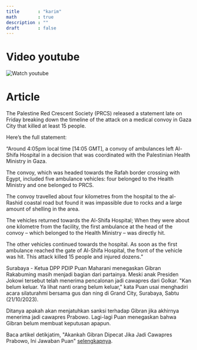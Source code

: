 ```yaml
---
title       : "karim"
math        : true
description : ""
draft       : false
---
```


# Video youtube
![Watch youtube]( https://www.youtube.com/watch?v=CgRHuvKD8zg )


# Article

The Palestine Red Crescent Society (PRCS) released a statement late on Friday breaking down the timeline of the attack on a medical convoy in Gaza City that killed at least 15 people.

Here’s the full statement:

“Around 4:05pm local time [14:05 GMT], a convoy of ambulances left Al-Shifa Hospital in a decision that was coordinated with the Palestinian Health Ministry in Gaza.

The convoy, which was headed towards the Rafah border crossing with Egypt, included five ambulance vehicles: four belonged to the Health Ministry and one belonged to PRCS.

The convoy travelled about four kilometres from the hospital to the al-Rashid coastal road but found it was impassible due to rocks and a large amount of shelling in the area.

The vehicles returned towards the Al-Shifa Hospital; When they were about one kilometre from the facility, the first ambulance at the head of the convoy – which belonged to the Health Ministry – was directly hit.

The other vehicles continued towards the hospital. As soon as the first ambulance reached the gate of Al-Shifa Hospital, the front of the vehicle was hit. This attack killed 15 people and injured dozens.”


Surabaya - Ketua DPP PDIP Puan Maharani menegaskan Gibran Rakabuming masih menjadi bagian dari partainya. Meski anak Presiden Jokowi tersebut telah menerima pencalonan jadi cawapres dari Golkar.
"Kan belum keluar. Ya lihat nanti orang belum keluar," kata Puan usai menghadiri acara silaturahmi bersama gus dan ning di Grand City, Surabaya, Sabtu (21/10/2023).

Ditanya apakah akan menjatuhkan sanksi terhadap Gibran jika akhirnya menerima jadi cawapres Prabowo. Lagi-lagi Puan menegaskan bahwa Gibran belum membuat keputusan apapun.

Baca artikel detikjatim, "Akankah Gibran Dipecat Jika Jadi Cawapres Prabowo, Ini Jawaban Puan" [selengkapnya](https://www.detik.com/jatim/berita/d-6995145/akankah-gibran-dipecat-jika-jadi-cawapres-prabowo-ini-jawaban-puan).
